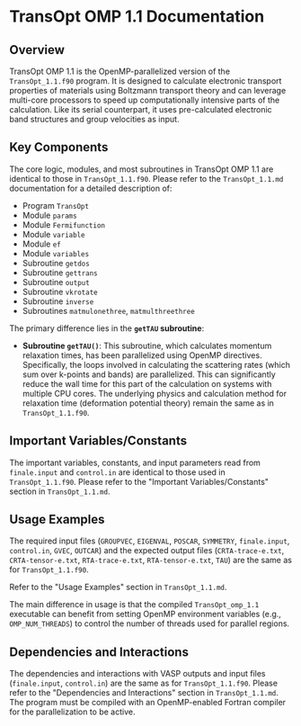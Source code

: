 # TransOpt OMP 1.1 Documentation

## Overview

TransOpt OMP 1.1 is the OpenMP-parallelized version of the `TransOpt_1.1.f90` program. It is designed to calculate electronic transport properties of materials using Boltzmann transport theory and can leverage multi-core processors to speed up computationally intensive parts of the calculation. Like its serial counterpart, it uses pre-calculated electronic band structures and group velocities as input.

## Key Components

The core logic, modules, and most subroutines in TransOpt OMP 1.1 are identical to those in `TransOpt_1.1.f90`. Please refer to the `TransOpt_1.1.md` documentation for a detailed description of:

*   Program `TransOpt`
*   Module `params`
*   Module `Fermifunction`
*   Module `variable`
*   Module `ef`
*   Module `variables`
*   Subroutine `getdos`
*   Subroutine `gettrans`
*   Subroutine `output`
*   Subroutine `vkrotate`
*   Subroutine `inverse`
*   Subroutines `matmulonethree`, `matmulthreethree`

The primary difference lies in the **`getTAU` subroutine**:

*   **Subroutine `getTAU()`**: This subroutine, which calculates momentum relaxation times, has been parallelized using OpenMP directives. Specifically, the loops involved in calculating the scattering rates (which sum over k-points and bands) are parallelized. This can significantly reduce the wall time for this part of the calculation on systems with multiple CPU cores. The underlying physics and calculation method for relaxation time (deformation potential theory) remain the same as in `TransOpt_1.1.f90`.

## Important Variables/Constants

The important variables, constants, and input parameters read from `finale.input` and `control.in` are identical to those used in `TransOpt_1.1.f90`. Please refer to the "Important Variables/Constants" section in `TransOpt_1.1.md`.

## Usage Examples

The required input files (`GROUPVEC`, `EIGENVAL`, `POSCAR`, `SYMMETRY`, `finale.input`, `control.in`, `GVEC`, `OUTCAR`) and the expected output files (`CRTA-trace-e.txt`, `CRTA-tensor-e.txt`, `RTA-trace-e.txt`, `RTA-tensor-e.txt`, `TAU`) are the same as for `TransOpt_1.1.f90`.

Refer to the "Usage Examples" section in `TransOpt_1.1.md`.

The main difference in usage is that the compiled `TransOpt_omp_1.1` executable can benefit from setting OpenMP environment variables (e.g., `OMP_NUM_THREADS`) to control the number of threads used for parallel regions.

## Dependencies and Interactions

The dependencies and interactions with VASP outputs and input files (`finale.input`, `control.in`) are the same as for `TransOpt_1.1.f90`. Please refer to the "Dependencies and Interactions" section in `TransOpt_1.1.md`. The program must be compiled with an OpenMP-enabled Fortran compiler for the parallelization to be active.
